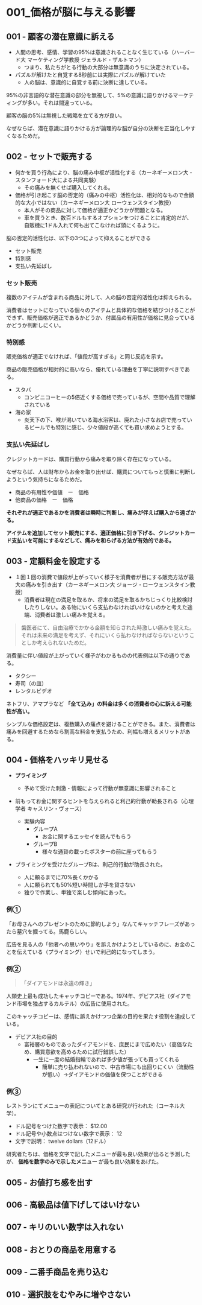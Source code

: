 # 001_価格が脳に与える影響

## 001 - 顧客の潜在意識に訴える

- 人間の思考、感情、学習の95%は意識されることなく生じている（ハーバード大 マーケティング学教授 ジェラルド・ザルトマン）
  - つまり、私たちがとる行動の大部分は無意識のうちに決定されている。
- パズルが解けたと自覚する8秒前には実際にパズルが解けていた
  - 人の脳は、意識的に自覚する前に決断に達している。

95%の非言語的な潜在意識の部分を無視して、5%の意識に語りかけるマーケティングが多い。それは間違っている。

顧客の脳の5%は無視した戦略を立てる方が良い。

なぜならば、潜在意識に語りかける方が論理的な脳が自分の決断を正当化しやすくなるためだ。

## 002 - セットで販売する

- 何かを買う行為により、脳の痛み中枢が活性化する（カーネギーメロン大・スタンフォード大による共同実験）
  - その痛みを無くせば購入してくれる。
- 価格が引き起こす脳の否定的（痛みの中枢）活性化は、相対的なもので金額的な大小ではない（カーネギーメロン大 ローウェンスタイン教授）
  - 本人がその商品に対して価格が適正かどうかが問題となる。
  - 車を買うとき、数百ドルもするオプションをつけることに肯定的だが、自販機に1ドル入れて何も出てこなければ頭にくるように。

脳の否定的活性化は、以下の3つによって抑えることができる

- セット販売
- 特別感
- 支払い先延ばし

### セット販売

複数のアイテムが含まれる商品に対して、人の脳の否定的活性化は抑えられる。

消費者はセットになっている個々のアイテムと具体的な価格を結びつけることができず、販売価格が適正であるかどうか、付属品の有用性が価格に見合っているかどうか判断しにくい。

### 特別感

販売価格が適正でなければ、「値段が高すぎる」と同じ反応を示す。

商品の販売価格が相対的に高いなら、優れている理由を丁寧に説明すべきである。

- スタバ
  - コンビニコーヒーの5倍近くする価格で売っているが、空間や品質で理解されている
- 海の家
  - 炎天下の下、喉が渇いている海水浴客は、廃れた小さなお店で売っているビールでも特別に感じ、少々値段が高くても買い求めようとする。

### 支払い先延ばし

クレジットカードは、購買行動から痛みを取り除く存在になっている。

なぜならば、人は財布からお金を取り出せば、購買についてもっと慎重に判断しようという気持ちになるためだ。

- 商品の有用性や価値　ー　価格
- 他商品の価格　ー　価格

**それぞれが適正であるかを消費者は瞬時に判断し、痛みが伴えば購入から遠ざかる。**

**アイテムを追加してセット販売にする、適正価格に引き下げる、クレジットカード支払いを可能にするなどして、痛みを和らげる方法が有効的である。**

## 003 - 定額料金を設定する

- １回１回の消費で値段が上がっていく様子を消費者が目にする販売方法が最大の痛みを引き出す（カーネギーメロン大 ジョージ・ローウェンスタイン教授）
  - 消費者は現在の満足を取るか、将来の満足を取るかちじっくり比較検討したりしない。ある物にいくら支払わなければいけないのかと考えた途端、消費者は激しい痛みを覚える。

> 歯医者にて、自由治療でかかる金額を知らされた時激しい痛みを覚えた。
> それは未来の満足を考えず、それにいくら払わなければならないということしか考えられないためだ。

消費量に伴い値段が上がっていく様子がわかるものの代表例は以下の通りである。

- タクシー
- 寿司（の皿）
- レンタルビデオ

ネトフリ、アマプラなど **「全て込み」の料金は多くの消費者の心に訴える可能性が高い。**

シンプルな価格設定は、複数購入の痛点を避けることができる。また、消費者は痛みを回避するためなら割高な料金を支払うため、利幅も増えるメリットがある。

## 004 - 価格をハッキリ見せる

- **プライミング**
  - 予めて受けた刺激・情報によって行動が無意識に影響されること
- 前もってお金に関するヒントを与えられると利己的行動が助長される（心理学者 キャスリン・ヴォース）
  - 実験内容
    - グループA
      - お金に関するエッセイを読んでもらう
    - グループB
      - 様々な通貨の載ったポスターの前に座ってもらう

- プライミングを受けたグループBは、利己的行動が助長された。
  - 人に頼るまでに70%長くかかる
  - 人に頼られても50%短い時間しか手を貸さない
  - 独りで作業し、単独で楽しむ傾向にあった。

### 例①

「お母さんへのプレゼントのために節約しよう」なんてキャッチフレーズがあったら墓穴を掘ってる。馬鹿らしい。

広告を見る人の「他者への思いやり」を訴えかけようとしているのに、お金のことを伝えている（プライミング）せいで利己的になってしまう。

### 例②

> 「ダイアモンドは永遠の輝き」

人類史上最も成功したキャッチコピーである。1974年、デビアス社（ダイアモンド市場を独占するカルテル）の広告に使用された。

このキャッチコピーは、感情に訴えかけつつ企業の目的を果たす役割を達成している。

- デビアス社の目的
  - 富裕層のものであったダイアモンドを、庶民にまで広めたい（高価なため、購買意欲を高めるために試行錯誤した）
    - 一生に一度の結婚指輪であれば多少値が張っても買ってくれる
      - 簡単に売り払われないので、中古市場にも出回りにくい（流動性が低い）→ダイアモンドの価値を保つことができる

### 例③

レストランにてメニューの表記についてとある研究が行われた（コーネル大学）。

- ドル記号をつけた数字で表示： $12.00
- ドル記号や小数点はつけない数字で表示： 12
- 文字で説明： twelve dollars（12ドル）

研究者たちは、価格を文字で記したメニューが最も良い効果が出ると予測したが、 **価格を数字のみで示したメニュー** が最も良い効果をあげた。

## 005 - お値打ち感を出す

## 006 - 高級品は値下げしてはいけない

## 007 - キリのいい数字は入れない

## 008 - おとりの商品を用意する

## 009 - 二番手商品を売り込む

## 010 - 選択肢をむやみに増やさない
